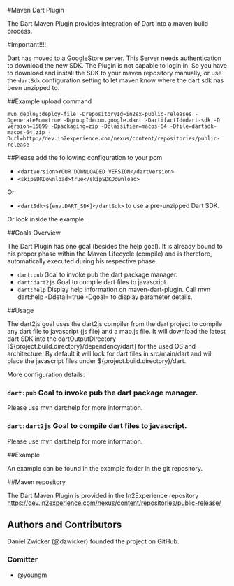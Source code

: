 #Maven Dart Plugin

The Dart Maven Plugin provides integration of Dart into a maven build process.

#Important!!!!

Dart has moved to a GoogleStore server. This Server needs authentication to download the new SDK. 
The Plugin is not capable to login in. So you have to download and install the SDK to your maven repository manually, or use the `dartSdk` configuration setting 
to let maven know where the dart sdk has been unzipped to.

##Example upload command

`mvn deploy:deploy-file -DrepositoryId=in2ex-public-releases -DgeneratePom=true -DgroupId=com.google.dart -DartifactId=dart-sdk -D version=15699 -Dpackaging=zip -Dclassifier=macos-64 -Dfile=dartsdk-macos-64.zip -Durl=http://dev.in2experience.com/nexus/content/repositories/public-release`

##Please add the following configuration to your pom

* `<dartVersion>YOUR DOWNLOADED VERSION</dartVersion>`
* `<skipSDKDownload>true</skipSDKDownload>`

Or
 
* `<dartSdk>${env.DART_SDK}</dartSdk>` 
to use a pre-unzipped Dart SDK.  

Or look inside the example.

##Goals Overview

The Dart Plugin has one goal (besides the help goal). It is already bound to his proper phase within the Maven Lifecycle (compile) and is therefore, automatically executed during his respective phase.

* `dart:pub` Goal to invoke pub the dart package manager.
* `dart:dart2js` Goal to compile dart files to javascript.
* `dart:help`  Display help information on maven-dart-plugin. Call mvn dart:help -Ddetail=true -Dgoal=<goal-name> to display parameter details.

##Usage

The dart2js goal uses the dart2js compiler from the dart project to compile any dart file to javascript (js file) and a map.js file. It will download the latest dart SDK into the dartOutputDirectory [${project.build.directory}/dependency/dart] for the used OS and architecture. By default it will look for dart files in src/main/dart and will place the javascript files under ${project.build.directory}/dart.

More configuration details:

### `dart:pub` Goal to invoke pub the dart package manager.

Please use mvn dart:help for more information.

### `dart:dart2js` Goal to compile dart files to javascript. 

Please use mvn dart:help for more information.
    
##Example

An example can be found in the example folder in the git repository.

##Maven repository

The Dart Maven Plugin is provided in the In2Experience repository https://dev.in2experience.com/nexus/content/repositories/public-release/

## Authors and Contributors
Daniel Zwicker (@dzwicker) founded the project on GitHub.

### Comitter

* @youngm